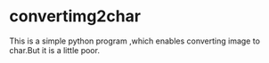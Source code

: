 # convertimg2char
This is a simple python program ,which enables converting image to char.But it is a little poor.
